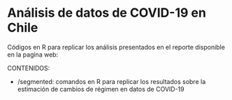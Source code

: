 # Análisis de datos de COVID-19 en Chile

Códigos en R para replicar los análisis presentados en el reporte disponible en la pagina web:

CONTENIDOS:
- /segmented: comandos en R para replicar los resultados sobre la estimación de cambios de régimen en datos de COVID-19
